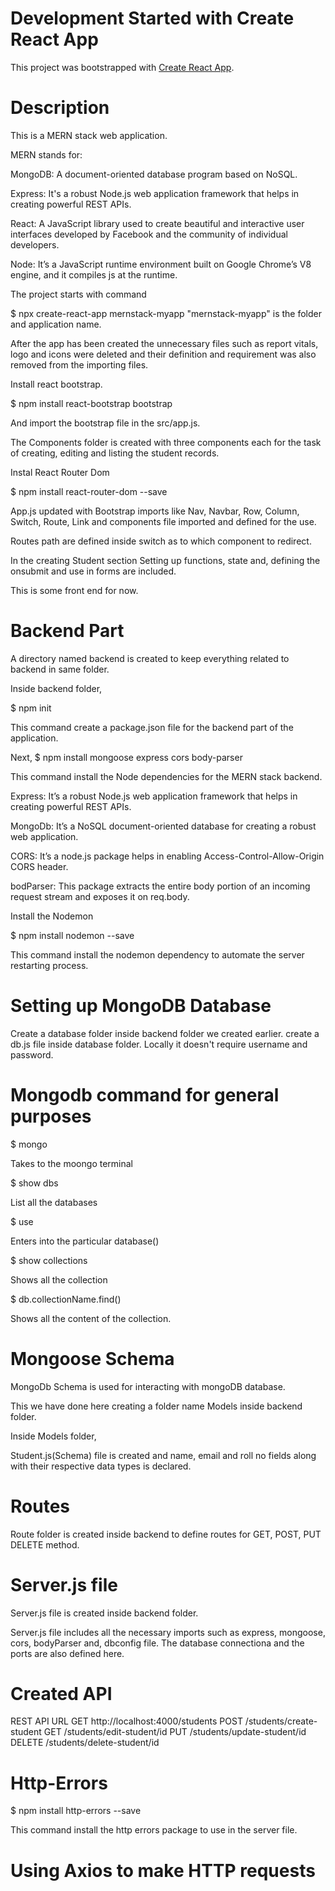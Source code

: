 # Development Started with Create React App

This project was bootstrapped with [Create React App](https://github.com/facebook/create-react-app).

# Description

This is a MERN stack web application. 

MERN stands for:

MongoDB: A document-oriented database program based on NoSQL.

Express: It's a robust Node.js web application framework that helps in creating powerful REST APIs.

React: A JavaScript library used to create beautiful and interactive user interfaces developed by Facebook and the community of individual developers.

Node: It’s a JavaScript runtime environment built on Google Chrome’s V8 engine, and it compiles js at the runtime.


The project starts with command

$ npx create-react-app mernstack-myapp    "mernstack-myapp" is the folder and application name.


After the app has been created the unnecessary files such as report vitals, logo and icons were deleted and their definition and requirement was also removed from the importing files.

Install react bootstrap.

$ npm install react-bootstrap bootstrap

And import the bootstrap file in the src/app.js.

The Components folder is created with three components each for the task of creating, editing and listing the student records.

Instal React Router Dom

$ npm install react-router-dom --save

App.js updated with Bootstrap imports like Nav, Navbar, Row, Column, Switch, Route, Link and components file imported and defined for the use.

Routes path are defined inside switch as to which component to redirect.

In the creating Student section Setting up functions, state and, defining the onsubmit and use in forms are included.

This is some front end for now.

# Backend Part

A directory named backend is created to keep everything related to backend in same folder.

Inside backend folder,

$ npm init

This command create a package.json file for the backend part of the application.

Next,
$ npm install mongoose express cors body-parser

This command install the Node dependencies for the MERN stack backend.

Express: It’s a robust Node.js web application framework that helps in creating powerful REST APIs.

MongoDb: It’s a NoSQL document-oriented database for creating a robust web application.

CORS: It’s a node.js package helps in enabling Access-Control-Allow-Origin CORS header.

bodParser: This package extracts the entire body portion of an incoming request stream and exposes it on req.body.


Install the Nodemon

$ npm install nodemon --save

This command install the nodemon dependency to automate the server restarting process.


# Setting up MongoDB Database

Create a database folder inside backend folder we created earlier.
create a db.js file inside database folder.
Locally it doesn't require username and password.

# Mongodb command for general purposes

$ mongo

Takes to the moongo terminal

$ show dbs

List all the databases

$ use <databasename>

Enters into the particular database(<databasename>)

$ show collections

Shows all the collection

$ db.collectionName.find()

Shows all the content of the collection.

# Mongoose Schema

MongoDb Schema is used for interacting with mongoDB database.

This we have done here creating a folder name Models inside backend folder.

Inside Models folder,

Student.js(Schema) file is created and name, email and roll no fields along with their respective data types is declared.

# Routes 

Route folder is created inside backend to define routes for GET, POST, PUT DELETE method.

# Server.js file

Server.js file is created inside backend folder.

Server.js file includes all the necessary imports such as express, mongoose, cors, bodyParser and, dbconfig file.
The database connectiona and the ports are also defined here.

# Created API

REST API	URL
GET	http://localhost:4000/students
POST	/students/create-student
GET	/students/edit-student/id
PUT	/students/update-student/id
DELETE	/students/delete-student/id

# Http-Errors

$ npm install http-errors --save

This command install the http errors package to use in the server file.

# Using Axios to make HTTP requests













